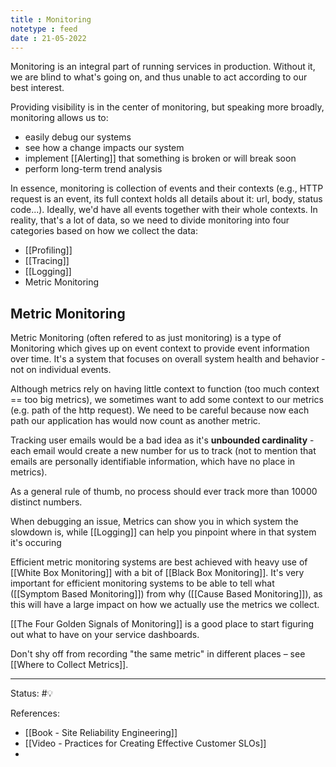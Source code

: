 ```yaml
---
title : Monitoring
notetype : feed
date : 21-05-2022
---
```


Monitoring is an integral part of running services in production. Without it, we are blind to what's going on, and thus unable to act according to our best interest.

Providing visibility is in the center of monitoring, but speaking more broadly, monitoring allows us to:
- easily debug our systems
- see how a change impacts our system
- implement [[Alerting]] that something is broken or will break soon
- perform long-term trend analysis

In essence, monitoring is collection of events and their contexts (e.g., HTTP request is an event, its full context holds all details about it: url, body, status code...). Ideally, we'd have all events together with their whole contexts. In reality, that's a lot of data, so we need to divide monitoring into four categories based on how we collect the data:
- [[Profiling]]
- [[Tracing]]
- [[Logging]]
- Metric Monitoring

## Metric Monitoring

Metric Monitoring (often refered to as just monitoring) is a type of Monitoring which gives up on event context to provide event information over time. It's a system that focuses on overall system health and behavior - not on individual events.

Although metrics rely on having little context to function (too much context == too big metrics), we sometimes want to add some context to our metrics (e.g. path of the http request). We need to be careful because now each path our application has would now count as another metric.

Tracking user emails would be a bad idea as it's **unbounded cardinality** - each email would create a new number for us to track (not to mention that emails are personally identifiable information, which have no place in metrics).

As a general rule of thumb, no process should ever track more than 10000 distinct numbers.

When debugging an issue, Metrics can show you in which system the slowdown is, while [[Logging]] can help you pinpoint where in that system it's occuring

Efficient metric monitoring systems are best achieved with heavy use of [[White Box Monitoring]] with a bit of [[Black Box Monitoring]].  It's very important for efficient monitoring systems to be able to tell what ([[Symptom Based Monitoring]]) from why ([[Cause Based Monitoring]]), as this will have a large impact on how we actually use the metrics we collect. 

[[The Four Golden Signals of Monitoring]] is a good place to start figuring out what to have on your service dashboards.

Don't shy off from recording "the same metric" in different places – see [[Where to Collect Metrics]].



-----

Status: #💡 

References:
- [[Book - Site Reliability Engineering]]
- [[Video - Practices for Creating Effective Customer SLOs]]
- 
